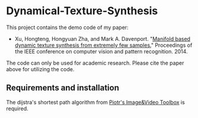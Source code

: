 # Dynamical-Texture-Synthesis
This project contains the demo code of my paper:
* Xu, Hongteng, Hongyuan Zha, and Mark A. Davenport. "[Manifold based dynamic texture synthesis from extremely few samples.](http://www.cv-foundation.org/openaccess/content_cvpr_2014/html/Xu_Manifold_Based_Dynamic_2014_CVPR_paper.html)" Proceedings of the IEEE conference on computer vision and pattern recognition. 2014. 

The code can only be used for academic research. Please cite the paper above for utilizing the code.

## Requirements and installation
The dijstra's shortest path algorithm from [Piotr's Image&Video Toolbox](https://pdollar.github.io/toolbox/) is required. 
